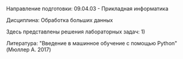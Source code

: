 Направление подготовки: 09.04.03 - Прикладная информатика

Дисциплина: Обработка больших данных

Здесь представлены решения лабораторных задач:
1)

Литература:
"Введение в машинное обучение с помощью Python" (Мюллер А. 2017)
